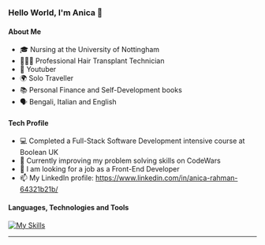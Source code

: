 ### Hello World, I'm Anica 👋

#### About Me
- 🎓 Nursing at the University of Nottingham
- 👩🏻‍🔬 Professional Hair Transplant Technician
- 🎥 Youtuber
- 🌍 Solo Traveller
- 📚 Personal Finance and Self-Development books
- 🗣 Bengali, Italian and English

#### Tech Profile
- 💻 Completed a Full-Stack Software Development intensive course at Boolean UK
- 👯 Currently improving my problem solving skills on CodeWars
- 🤔 I am looking for a job as a Front-End Developer
- 📫 My LinkedIn profile: https://www.linkedin.com/in/anica-rahman-64321b21b/

#### Languages, Technologies and Tools
[![My Skills](https://skills.thijs.gg/icons?i=js,html,css,git,react,postgres,prisma,nodejs)](https://skills.thijs.gg) 
<hr>
